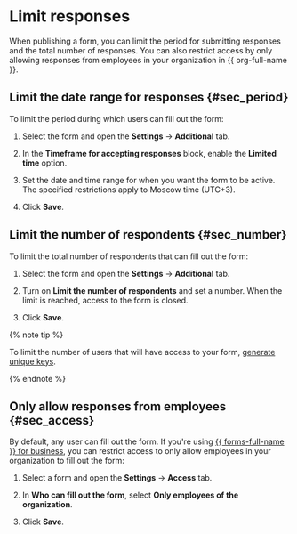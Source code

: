 # Limit responses

When publishing a form, you can limit the period for submitting responses and the total number of  responses. You can also restrict access by only allowing responses from employees in your organization in {{ org-full-name }}.

## Limit the date range for responses {#sec_period}

To limit the period during which users can fill out the form:

1. Select the form and open the **Settings** → **Additional** tab.

1. In the **Timeframe for accepting responses** block, enable the **Limited time** option.

1. Set the date and time range for when you want the form to be active. The specified restrictions apply to Moscow time (UTC+3).

1. Click **Save**.

## Limit the number of respondents {#sec_number}

To limit the total number of respondents that can fill out the form:

1. Select the form and open the **Settings** → **Additional** tab.

1. Turn on **Limit the number of respondents** and set a number. When the limit is reached, access to the form is closed.

1. Click **Save**.

{% note tip %}

To limit the number of users that will have access to your form, [generate unique keys](publish.md##personal-link).

{% endnote %}


## Only allow responses from employees {#sec_access}

By default, any user can fill out the form. If you're using [{{ forms-full-name }} for business](forms-for-org.md), you can restrict access to only allow employees in your organization to fill out the form:

1. Select a form and open the **Settings** → **Access** tab.

1. In **Who can fill out the form**, select **Only employees of the organization**.

1. Click **Save**.
